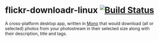 flickr-downloadr-linux [![Build Status](https://travis-ci.org/flickr-downloadr/flickr-downloadr-gtk.svg?branch=master)](https://travis-ci.org/flickr-downloadr/flickr-downloadr-gtk)
======================

A cross-platform desktop app, written in [Mono](http://www.mono-project.com/) that would download (all or selected) photos from your photostream in their selected size along with their description, title and tags.
